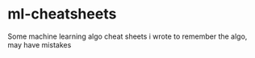 # ml-cheatsheets

Some machine learning algo cheat sheets i wrote to remember the algo, may have mistakes
